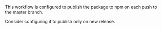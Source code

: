 This workflow is configured to publish the package to npm on each push to the master branch.

Consider configuring it to publish only on new release.